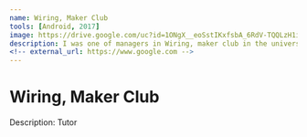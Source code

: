```yaml
---
name: Wiring, Maker Club
tools: [Android, 2017]
image: https://drive.google.com/uc?id=1ONgX__eoSstIKxfsbA_6RdV-TQQLzH1i
description: I was one of managers in Wiring, maker club in the university. I was a tutor of Android class.
<!-- external_url: https://www.google.com -->
---
```


# Wiring, Maker Club

Description: Tutor <br>